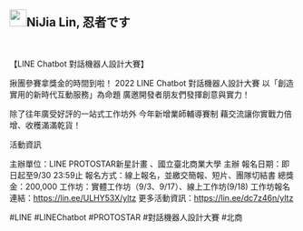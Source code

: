 <h2><a id="user-content-nijia-lin-忍者です" class="anchor" aria-hidden="true" href="#nijia-lin-忍者です"><span aria-hidden="true" class="octicon octicon-link"></span></a>
<a target="_blank" rel="noopener noreferrer" href="https://camo.githubusercontent.com/28a7d9d01f7b683638d980944a1c6ebadc7549637470b83c5a19243d6872db98/68747470733a2f2f7370726f66696c652e6c696e652d7363646e2e6e65742f30684b76546f4557794f46466c3546675055617842714a676c47467a4e615a30314c584852616278684654446c4e493174614269565a61423543536a74484a31594a41434a534e307846486a703142574d5f5a30446f6258346d536d35414946454d584868627551"><img src="https://camo.githubusercontent.com/28a7d9d01f7b683638d980944a1c6ebadc7549637470b83c5a19243d6872db98/68747470733a2f2f7370726f66696c652e6c696e652d7363646e2e6e65742f30684b76546f4557794f46466c3546675055617842714a676c47467a4e615a30314c584852616278684654446c4e493174614269565a61423543536a74484a31594a41434a534e307846486a703142574d5f5a30446f6258346d536d35414946454d584868627551" width="30" height="30" data-canonical-src="https://sprofile.line-scdn.net/0hKvToEWyOFFl5FgPUaxBqJglGFzNaZ01LXHRabxhFTDlNI1taBiVZaB5CSjtHJ1YJACJSN0xFHjp1BWM_Z0DobX4mSm5AIFEMXHhbuQ" style="max-width: 100%;"></a>NiJia Lin, 忍者です</h2><br><p>【LINE Chatbot 對話機器人設計大賽】</p>
<p>揪團參賽拿獎金的時間到啦！
2022 LINE Chatbot 對話機器人設計大賽
以「創造實用的新時代互動服務」為命題
廣邀開發者朋友們發揮創意與實力！</p>
<p>除了往年廣受好評的一站式工作坊外
今年新增業師輔導賽制
藉交流讓你實戰力倍增、收穫滿滿乾貨！</p>
<p>活動資訊</p>
<p>主辦單位：LINE PROTOSTAR新星計畫 、國立臺北商業大學 主辦
報名日期：即日起至9/30 23:59止
報名方式：線上報名，並繳交簡報、短片、團隊切結書
總獎金：200,000
工作坊：實體工作坊（9/3、9/17）、線上工作坊(9/18)
工作坊報名連結：<a href="https://lin.ee/ULHY53X/yltz" rel="nofollow">https://lin.ee/ULHY53X/yltz</a>
更多活動資訊：<a href="https://lin.ee/dc7z46n/yltz" rel="nofollow">https://lin.ee/dc7z46n/yltz</a></p>
<p>#LINE #LINEChatbot #PROTOSTAR
#對話機器人設計大賽 #北商</p>
